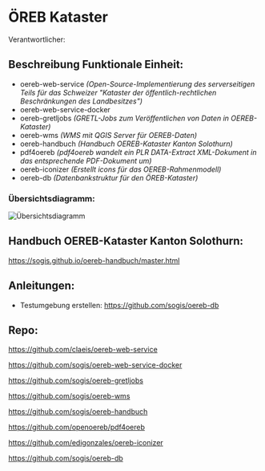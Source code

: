 # ÖREB Kataster
Verantwortlicher:

## Beschreibung Funktionale Einheit:
* oereb-web-service    *(Open-Source-Implementierung des serverseitigen Teils für das Schweizer "Kataster der öffentlich-rechtlichen Beschränkungen des Landbesitzes")*
* oereb-web-service-docker
* oereb-gretljobs    *(GRETL-Jobs zum Veröffentlichen von Daten in OEREB-Kataster)*
* oereb-wms  *(WMS mit QGIS Server für OEREB-Daten)*
* oereb-handbuch  *(Handbuch OEREB-Kataster Kanton Solothurn)*
* pdf4oereb  *(pdf4oereb wandelt ein PLR DATA-Extract XML-Dokument in das entsprechende PDF-Dokument um)*
* oereb-iconizer  *(Erstellt icons für das OEREB-Rahmenmodell)*
* oereb-db *(Datenbankstruktur für den ÖREB-Kataster)*
### Übersichtsdiagramm:
![Übersichtsdiagramm](https://github.com/sogis/components/raw/master/doc/dia/subsystems.png)

## Handbuch OEREB-Kataster Kanton Solothurn:
https://sogis.github.io/oereb-handbuch/master.html

## Anleitungen:
* Testumgebung erstellen: https://github.com/sogis/oereb-db

## Repo:
https://github.com/claeis/oereb-web-service

https://github.com/sogis/oereb-web-service-docker

https://github.com/sogis/oereb-gretljobs

https://github.com/sogis/oereb-wms

https://github.com/sogis/oereb-handbuch

https://github.com/openoereb/pdf4oereb

https://github.com/edigonzales/oereb-iconizer

https://github.com/sogis/oereb-db

